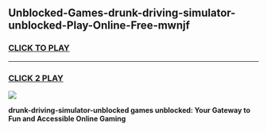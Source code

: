
## Unblocked-Games-drunk-driving-simulator-unblocked-Play-Online-Free-mwnjf
<h3>
<a href="https://premium76.site?title=drunk-driving-simulator-unblocked&ref=26A">CLICK TO PLAY</a></h3>
<hr>

<h3>
<a href="https://premium76.site?title=drunk-driving-simulator-unblocked&ref=26A">CLICK 2 PLAY</a>
  
</h3>

<a href="https://premium76.site?title=drunk-driving-simulator-unblocked&ref=26A"><img src="https://clearcache.store/games.png"></a>


**drunk-driving-simulator-unblocked games unblocked: Your Gateway to Fun and Accessible Online Gaming**

